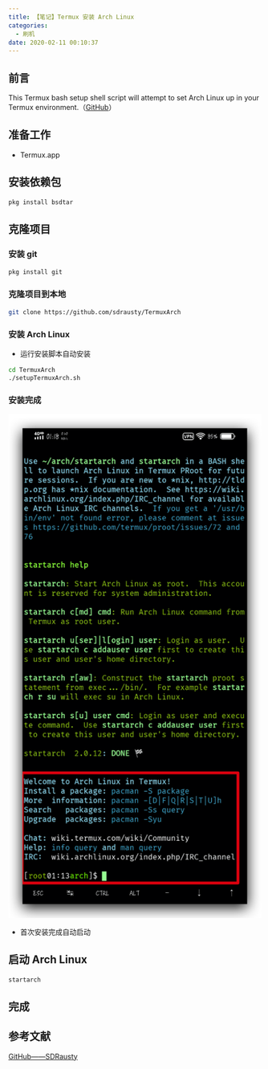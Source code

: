 ```yaml
---
title: 【笔记】Termux 安装 Arch Linux
categories:
  - 刷机
date: 2020-02-11 00:10:37
---
```


## 前言

This Termux bash setup shell script will attempt to set Arch Linux up in your Termux environment.（[GitHub](https://github.com/sdrausty/TermuxArch)）

<!-- more -->

## 准备工作

- Termux.app

## 安装依赖包

``` sh
pkg install bsdtar
```

## 克隆项目

### 安装 git

``` sh
pkg install git
```

### 克隆项目到本地

``` sh
git clone https://github.com/sdrausty/TermuxArch
```

### 安装 Arch Linux

- 运行安装脚本自动安装

``` sh
cd TermuxArch
./setupTermuxArch.sh
```

### 安装完成

![01.png](/images/20200211001037/01.png)

- 首次安装完成自动启动

## 启动 Arch Linux

``` sh
startarch
```

## 完成

## 参考文献

[GitHub——SDRausty](https://github.com/termux/termux-app/issues/397)

